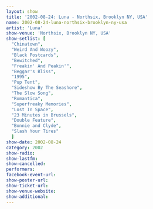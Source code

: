 ```yaml
---
layout: show
title: '2002-08-24: Luna - Northsix, Brooklyn NY, USA'
name: 2002-08-24-luna-northsix-brooklyn-ny-usa
artist: 'Luna'
show-venue: 'Northsix, Brooklyn NY, USA'
show-setlist: [
  "Chinatown",
  "Weird And Woozy",
  "Black Postcards",
  "Bewitched",
  "Freakin' And Peakin'",
  "Beggar's Bliss",
  "1995",
  "Pup Tent",
  "Sideshow By The Seashore",
  "The Slow Song",
  "Romantica",
  "Superfreaky Memories",
  "Lost In Space",
  "23 Minutes in Brussels",
  "Double Feature",
  "Bonnie and Clyde",
  "Slash Your Tires"
  ]
show-date: 2002-08-24
category: 2002
show-radio: 
show-lastfm: 
show-cancelled: 
performers: 
facebook-event-url: 
show-poster-url: 
show-ticket-url: 
show-venue-website: 
show-additional: 
---
```


